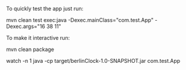 To quickly test the app just run:

mvn clean test exec:java -Dexec.mainClass="com.test.App" -Dexec.args="16 38 11"

To make it interactive run:

mvn clean package

watch -n 1 java -cp target/berlinClock-1.0-SNAPSHOT.jar com.test.App
